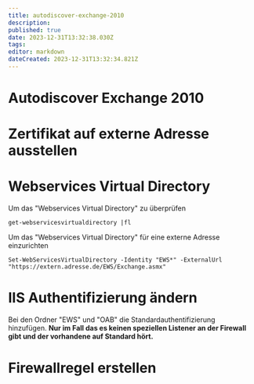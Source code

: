 ```yaml
---
title: autodiscover-exchange-2010
description: 
published: true
date: 2023-12-31T13:32:38.030Z
tags: 
editor: markdown
dateCreated: 2023-12-31T13:32:34.821Z
---
```


# Autodiscover Exchange 2010

# <span class="mw-headline" id="bkmrk-zertifikat-auf-exter-1">Zertifikat auf externe Adresse ausstellen</span>

# <span class="mw-headline" id="bkmrk-webservices-virtual--1">Webservices Virtual Directory</span>

Um das "Webservices Virtual Directory" zu überprüfen

```
get-webservicesvirtualdirectory |fl
```

Um das "Webservices Virtual Directory" für eine externe Adresse einzurichten

```
Set-WebServicesVirtualDirectory -Identity "EWS*" -ExternalUrl "https://extern.adresse.de/EWS/Exchange.asmx"
```

# <span id="bkmrk-"></span><span class="mw-headline" id="bkmrk-iis-authentifizierun-1">IIS Authentifizierung ändern</span>

Bei den Ordner "EWS" und "OAB" die Standardauthentifizierung hinzufügen. **Nur im Fall das es keinen speziellen Listener an der Firewall gibt und der vorhandene auf Standard hört.**

# <span class="mw-headline" id="bkmrk-firewallregel-erstel-1">Firewallregel erstellen</span>